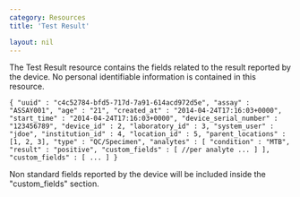 ```yaml
---
category: Resources
title: 'Test Result'

layout: nil
---
```


The Test Result resource contains the fields related to the result reported by the device. No personal identifiable information is contained in this resource.

`{
  "uuid" : "c4c52784-bfd5-717d-7a91-614acd972d5e",
  "assay" : "ASSAY001",
  "age" : "21",
  "created_at" : "2014-04-24T17:16:03+0000",
  "start_time" : "2014-04-24T17:16:03+0000",
  "device_serial_number" : "123456789",
  "device_id" : 2,
  "laboratory_id" : 3,
  "system_user" : "jdoe",
  "institution_id" : 4,
  "location_id" : 5,
  "parent_locations" : [1, 2, 3],
  "type" : "QC/Specimen",
  "analytes" : [
    "condition" : "MTB",
    "result" : "positive",
    "custom_fields" : [ //per analyte
      ...
    ]
  ],
  "custom_fields" : [
    ...
  ]
}`

Non standard fields reported by the device will be included inside the "custom_fields" section.
